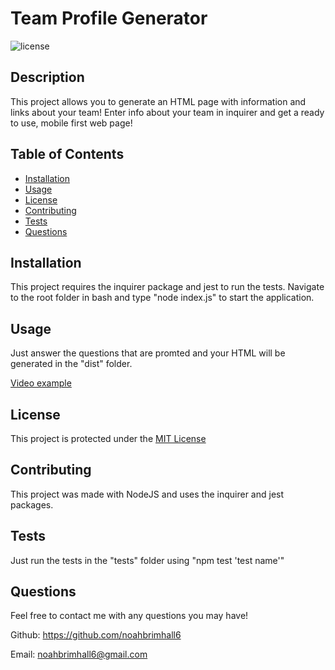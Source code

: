 # Team Profile Generator

  ![license](https://img.shields.io/static/v1?label=license&message=MIT&color=informational)

  ## Description
  
  This project allows you to generate an HTML page with information and links about your team!  Enter info about your team in inquirer and get a ready to use, mobile first web page!
  
  ## Table of Contents
  
  - [Installation](#installation)
  - [Usage](#usage)
  - [License](#license)
  - [Contributing](#contributing)
  - [Tests](#tests)
  - [Questions](#questions)
  
  ## Installation
  
  This project requires the inquirer package and jest to run the tests.  Navigate to the root folder in bash and type "node index.js" to start the application.
  
  ## Usage
  
  Just answer the questions that are promted and your HTML will be generated in the "dist" folder.

  [Video example](https://drive.google.com/file/d/1lqHFAsP71Ha1LaKr5M8vzsHZt87HMVST/view)
  
  <add screenshots here>
  
  ## License
  
  This project is protected under the [MIT License](https://choosealicense.com/licenses/mit/)
  
  ## Contributing

  This project was made with NodeJS and uses the inquirer and jest packages.
  
  ## Tests

  Just run the tests in the "tests" folder using "npm test 'test name'" 

  ## Questions
  
  Feel free to contact me with any questions you may have!

  Github: https://github.com/noahbrimhall6

  Email: noahbrimhall6@gmail.com